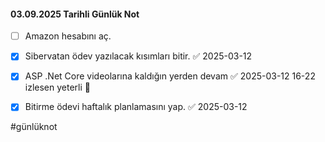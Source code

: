#### 03.09.2025 Tarihli Günlük Not

- [ ] Amazon hesabını aç.
- [x] Sibervatan ödev yazılacak kısımları bitir. ✅ 2025-03-12
- [x] ASP .Net Core videolarına kaldığın yerden devam ✅ 2025-03-12
      16-22 izlesen yeterli 🫡
- [x] Bitirme ödevi haftalık planlamasını yap. ✅ 2025-03-12


#günlüknot

